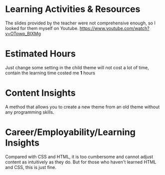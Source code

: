 # Learning Activities & Resources
The slides provided by the teacher were not comprehensive enough, so I looked for them myself on Youtube.
https://www.youtube.com/watch?v=OTpwp_BIXMg

# Estimated Hours
Just change some setting in the child theme will not cost a lot of time, contain the learning time costed me **1** hours

# Content Insights
A method that allows you to create a new theme from an old theme without any programming skills.

# Career/Employability/Learning Insights
Compared with CSS and HTML, it is too cumbersome and cannot adjust content as intuitively as they do. But for those who haven't learned HTML and CSS, this is just fine.
